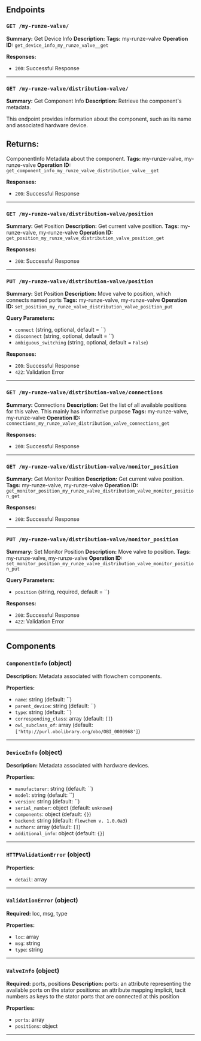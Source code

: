 ## Endpoints

### `GET /my-runze-valve/`

**Summary:** Get Device Info
**Description:** 
**Tags:** my-runze-valve
**Operation ID:** `get_device_info_my_runze_valve__get`

**Responses:**
- `200`: Successful Response

---

### `GET /my-runze-valve/distribution-valve/`

**Summary:** Get Component Info
**Description:** Retrieve the component's metadata.

This endpoint provides information about the component, such as its name and associated hardware device.

Returns:
--------
ComponentInfo
    Metadata about the component.
**Tags:** my-runze-valve, my-runze-valve
**Operation ID:** `get_component_info_my_runze_valve_distribution_valve__get`

**Responses:**
- `200`: Successful Response

---

### `GET /my-runze-valve/distribution-valve/position`

**Summary:** Get Position
**Description:** Get current valve position.
**Tags:** my-runze-valve, my-runze-valve
**Operation ID:** `get_position_my_runze_valve_distribution_valve_position_get`

**Responses:**
- `200`: Successful Response

---

### `PUT /my-runze-valve/distribution-valve/position`

**Summary:** Set Position
**Description:** Move valve to position, which connects named ports
**Tags:** my-runze-valve, my-runze-valve
**Operation ID:** `set_position_my_runze_valve_distribution_valve_position_put`

**Query Parameters:**
- `connect` (string, optional, default = ``)
- `disconnect` (string, optional, default = ``)
- `ambiguous_switching` (string, optional, default = `False`)

**Responses:**
- `200`: Successful Response
- `422`: Validation Error

---

### `GET /my-runze-valve/distribution-valve/connections`

**Summary:** Connections
**Description:** Get the list of all available positions for this valve.
This mainly has informative purpose
**Tags:** my-runze-valve, my-runze-valve
**Operation ID:** `connections_my_runze_valve_distribution_valve_connections_get`

**Responses:**
- `200`: Successful Response

---

### `GET /my-runze-valve/distribution-valve/monitor_position`

**Summary:** Get Monitor Position
**Description:** Get current valve position.
**Tags:** my-runze-valve, my-runze-valve
**Operation ID:** `get_monitor_position_my_runze_valve_distribution_valve_monitor_position_get`

**Responses:**
- `200`: Successful Response

---

### `PUT /my-runze-valve/distribution-valve/monitor_position`

**Summary:** Set Monitor Position
**Description:** Move valve to position.
**Tags:** my-runze-valve, my-runze-valve
**Operation ID:** `set_monitor_position_my_runze_valve_distribution_valve_monitor_position_put`

**Query Parameters:**
- `position` (string, required, default = ``)

**Responses:**
- `200`: Successful Response
- `422`: Validation Error

---

## Components

### `ComponentInfo` (object)

**Description:** Metadata associated with flowchem components.

**Properties:**
- `name`: string (default: ``)
- `parent_device`: string (default: ``)
- `type`: string (default: ``)
- `corresponding_class`: array (default: `[]`)
- `owl_subclass_of`: array (default: `['http://purl.obolibrary.org/obo/OBI_0000968']`)

---

### `DeviceInfo` (object)

**Description:** Metadata associated with hardware devices.

**Properties:**
- `manufacturer`: string (default: ``)
- `model`: string (default: ``)
- `version`: string (default: ``)
- `serial_number`: object (default: `unknown`)
- `components`: object (default: `{}`)
- `backend`: string (default: `flowchem v. 1.0.0a3`)
- `authors`: array (default: `[]`)
- `additional_info`: object (default: `{}`)

---

### `HTTPValidationError` (object)


**Properties:**
- `detail`: array

---

### `ValidationError` (object)

**Required:** loc, msg, type

**Properties:**
- `loc`: array
- `msg`: string
- `type`: string

---

### `ValveInfo` (object)

**Required:** ports, positions
**Description:** ports: an attribute representing the available ports on the stator
positions: an attribute mapping implicit, tacit numbers as keys to the stator ports that are connected at this
            position

**Properties:**
- `ports`: array
- `positions`: object

---
